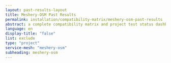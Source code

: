 ```yaml
---
layout: past-results-layout
title: Meshery-OSM Past Results
permalink: installation/compatibility-matrix/meshery-osm-past-results
abstract: a complete compatibility matrix and project test status dashboard.
language: en
display-title: "false"
list: exclude
type: "project"
service-mesh: "meshery-osm"
subheading: meshery-osm
---
```

